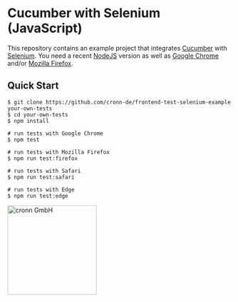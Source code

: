 # Cucumber with Selenium (JavaScript)

This repository contains an example project that integrates [Cucumber](https://cucumber.io/) with [Selenium](https://www.selenium.dev/). You need a recent [NodeJS](https://nodejs.org/) version as well as [Google Chrome](https://www.google.com/chrome/) and/or [Mozilla Firefox](https://www.mozilla.org/firefox/).

## Quick Start

```shell
$ git clone https://github.com/cronn-de/frontend-test-selenium-example your-own-tests
$ cd your-own-tests
$ npm install

# run tests with Google Chrome
$ npm test

# run tests with Mozilla Firefox
$ npm run test:firefox

# run tests with Safari
$ npm run test:safari

# run tests with Edge
$ npm run test:edge
```

[<img src="https://www.cronn.de/img/logo_name_rgb_1200x630.png" alt="cronn GmbH" width="200"/>](https://www.cronn.de/)
